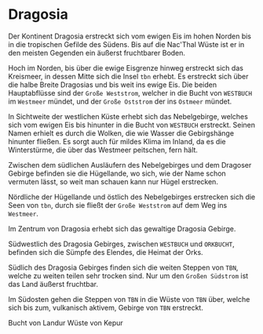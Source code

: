 # Dragosia

Der Kontinent Dragosia erstreckt sich vom ewigen Eis im hohen Norden bis in die tropischen Gefilde des Südens. Bis auf 
die Nac'Thal Wüste ist er in den meisten Gegenden ein äußerst fruchtbarer Boden.

Hoch im Norden, bis über die ewige Eisgrenze hinweg erstreckt sich das Kreismeer, in dessen Mitte sich die Insel `tbn` erhebt. 
Es erstreckt sich über die halbe Breite Dragosias und bis weit ins ewige Eis. Die beiden Hauptabflüsse sind der `Große Weststrom`, 
welcher in die Bucht von `WESTBUCH` im `Westmeer` mündet, und der `Große Oststrom` der ins `Ostmeer` mündet. 

In Sichtweite der westlichen Küste erhebt sich das Nebelgebirge, welches sich vom ewigen Eis bis hinunter in die Bucht 
von `WESTBUCH` erstreckt. Seinen Namen erhielt es durch die Wolken, die wie Wasser die Gebirgshänge hinunter fließen. 
Es sorgt auch für mildes Klima im Inland, da es die Winterstürme, die über das Westmeer peitschen, fern hält.

Zwischen dem südlichen Ausläufern des Nebelgebirges und dem Dragoser Gebirge befinden sie die Hügellande, wo sich, 
wie der Name schon vermuten lässt, so weit man schauen kann nur Hügel erstrecken.

Nördliche der Hügellande und östlich des Nebelgebirges erstrecken sich die Seen von `tbn`, durch sie fließt der `Große Weststrom`
auf dem Weg ins `Westmeer`.

Im Zentrum von Dragosia erhebt sich das gewaltige Dragosia Gebirge.

Südwestlich des Dragosia Gebirges, zwischen `WESTBUCH` und `ORKBUCHT`, befinden sich die Sümpfe des Elendes, die Heimat 
der Orks.

Südlich des Dragosia Gebirges finden sich die weiten Steppen von `TBN`, welche zu weiten teilen sehr trocken sind. Nur um
den `Großen Südstrom` ist das Land äußerst fruchtbar.

Im Südosten gehen die Steppen von `TBN` in die Wüste von `TBN` über, welche sich bis zum, vulkanisch aktivem, Gebirge von
`TBN` erstreckt.

Bucht von Landur
Wüste von Kepur
